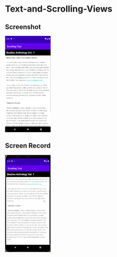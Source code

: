 # Text-and-Scrolling-Views

<h2>Screenshot</h2>
<img src ="Screenshot_scrolling.png" width = 150>

<h2>Screen Record</h2>
<img src ="scrollingGif.gif" width = 150>
